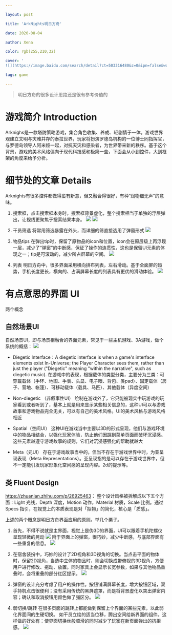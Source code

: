 ```yaml
---

layout: post

title: 'ArkNights明日方舟'

date: 2020-08-04

author: Xena

color: rgb(255,210,32)

cover: '
![](https://image.baidu.com/search/detail?ct=503316480&z=0&ipn=false&word=%E6%98%8E%E6%97%A5%E6%96%B9%E8%88%9F&step_word=&hs=0&pn=0&spn=0&di=0&pi=100026793308&rn=1&tn=baiduimagedetail&is=&istype=0&ie=utf-8&oe=utf-8&in=&cl=2&lm=-1&st=undefined&cs=&os=&simid=&adpicid=100026793308&lpn=0&ln=2790&fr=&fmq=1596594189508_R&fm=&ic=undefined&s=undefined&hd=undefined&latest=undefined&copyright=undefined&se=&sme=&tab=0&width=undefined&height=undefined&face=undefined&ist=&jit=&cg=brand&bdtype=-1&oriquery=&objurl=https%3A%2F%2Fgss0.baidu.com%2F7LsWdDW5_xN3otqbppnN2DJv%2Fforum%2Fpic%2Fitem%2F7aec54e736d12f2ee585941a58c2d562843568c3.jpg&fromurl=ipprf_z2C%24qAzdH3FAzdH3Fwh_z%26e3Biyrj626yri_z%26e3Bv54AzdH3Ftg1jx&gsm=1000001&rpstart=0&rpnum=0&islist=&querylist=&force=undefined)'

tags: game

---
```




> 明日方舟的很多设计思路还是很有参考价值的



# 游戏简介 Introduction

Arknighs是一款塔防策略游戏，集合角色收集、养成、轻剧情于一体。游戏世界观建立文明与灾难并存的泰拉世界，玩家将扮演罗德岛机构的一位博士同指挥官，与罗德岛领导人阿米娅一起，对抗天灾和感染者，为世界带来新的秩序。基于这个背景，游戏的美术风格偏向于现代科技感和极简一些，下面会从小到控件，大到框架的角度来给予分析。


# 细节处的文章 Details

Arknights有很多控件都做得蛮有新意，但又融合得很好，有种“润物细无声”的意味。

1. 搜索框，点击搜索框本身时，搜索框背景虚化，整个搜索相当于单独的浮层弹出，让视线更聚焦于搜索结果本身。
![](https://raw.githubusercontent.com/ZZYHHH/PictureHub/master/Arknights/search.jpg)
![](https://raw.githubusercontent.com/ZZYHHH/PictureHub/master/Arknights/search2.jpg)

2. 干员筛选
将常用筛选暴露在外头，而详细的筛直接选用了弹窗形式
![](https://raw.githubusercontent.com/ZZYHHH/PictureHub/master/Arknights/filter.jpg)

3. 物品tips
在弹出tip时，保留了原物品的icon和位置，icon会在原层级上再浮现一层，减少了“弹窗”的中断感，保证了操作的连贯性，这也是保留UI元素的体现之一；tip是可滚动的，减少所占屏幕的空间。
![](https://raw.githubusercontent.com/ZZYHHH/PictureHub/master/Arknights/tooltip.jpg)

4. 列表
明日方舟中，很多界面采用横向排布列表，左右滑动。基于全面屏的趋势，手机长度更长，横向的、占满屏幕长度的列表具有更优的滑动体验。
![](https://raw.githubusercontent.com/ZZYHHH/PictureHub/master/Arknights/list.jpg)


# 有点意思的界面 UI

两个概念

## 自然场景UI
自然场景UI，即与场景相融合的界面元素，常见于一些主机游戏、3A游戏，做个系统的概括：
![](https://raw.githubusercontent.com/ZZYHHH/PictureHub/master/Arknights/UI.jpg)

* Diegetic Interface：A diegetic interface is when a game's interface elements exist In-Universe; 
the Player Character sees them, rather than just the player ("Diegetic" meaning "within the 
narrative", such as diegetic music).
在游戏中的表现，根据载体的类型分类，主要分为三类：可穿戴载体（手环、地图、手表、头显、电子眼、背包、类pad）、固定载体（房子、营地、帐篷）、可移动载体（载具、马匹）、其他载体（异度空间）

* Non-diegetic （非叙事性UI）
绘制在游戏外了，它只能被现实中玩游戏的玩家看到或者听到了，基本上就是用来显示某些相关信息的，这种UI可以与游戏故事和游戏物品完全无关，可以有自己的美术风格。UI的美术风格与游戏风格相近

* Spatial（空间UI）
这种UI在游戏当中主要以3D的形式呈现，他们与游戏环境中的物品相结合，以强化玩家体验，防止他们因跳到菜单页面而破坏沉浸感。这些元素越遵守游戏故事的规则，它们对沉浸感强化的帮助就越大

* Meta（元UI）
存在于游戏故事当中的，但当不存在于游戏世界中时，为亚呈现表现（Meta 
Representations）。亚呈现指的是可以存在于游戏世界中，但不一定能引发玩家形象化空间感的呈现内容。2d的提示等。

## 类 Fluent Design
<u>https://zhuanlan.zhihu.com/p/26925463</u>：
整个设计风格被拆解成以下五个方面：Light 光线，Depth 深度，Motion 动作，Material 材质，Scale 比例。通过 Specs 指引，在视觉上的本质表现是对「拟物」的简化，核心是「质感」。

上述的两个概念是明日方舟界面应用的原则。举几个栗子。

1. 首先，不得不说就是主界面，视觉上是伪3D的界面，UI可以跟着手机陀螺仪呈现轻微的晃动
![](https://raw.githubusercontent.com/ZZYHHH/PictureHub/master/Arknights/main.jpg)
附于界面上的弹窗，很巧妙，减少中断感，与底部界面有一些重复的信息。
![](https://raw.githubusercontent.com/ZZYHHH/PictureHub/master/Arknights/main2.jpg)

2. 在宿舍装扮中，巧妙的设计了2D视角和3D视角的切换。当点击平面的物体时，保留2D视角，当选中立体的物品时，则会切换成带俯视的3D视角，方便用户进行修改、拖动、放置。同时家具上会显示长宽参数，如果与其他物品重叠时，会将重叠的部分红区提示。
![](https://raw.githubusercontent.com/ZZYHHH/PictureHub/master/Arknights/home.gif)
 
3. 弹窗的设计充分考虑了用户的操作性。按钮铺满屏幕长度，增大按钮区域，双手持机点击很便利；没有采用传统的黑屏遮罩，而是将背景虚化以突出弹窗内容；确认和取消按钮用颜色做了强区分。
![](https://raw.githubusercontent.com/ZZYHHH/PictureHub/master/Arknights/popup.jpg)

4. 弱切换/跳转
在很多页面的跳转上都能做到保留上个界面的某些元素，以此弱化界面间的生硬切换。
如干员立绘的适当位移，腾出空间给新界面的组件。这样做的好处有：使界面切换丝般顺滑的同时减少了玩家在新页面弹出的抗拒感。
![](https://raw.githubusercontent.com/ZZYHHH/PictureHub/master/Arknights/offset.gif)






